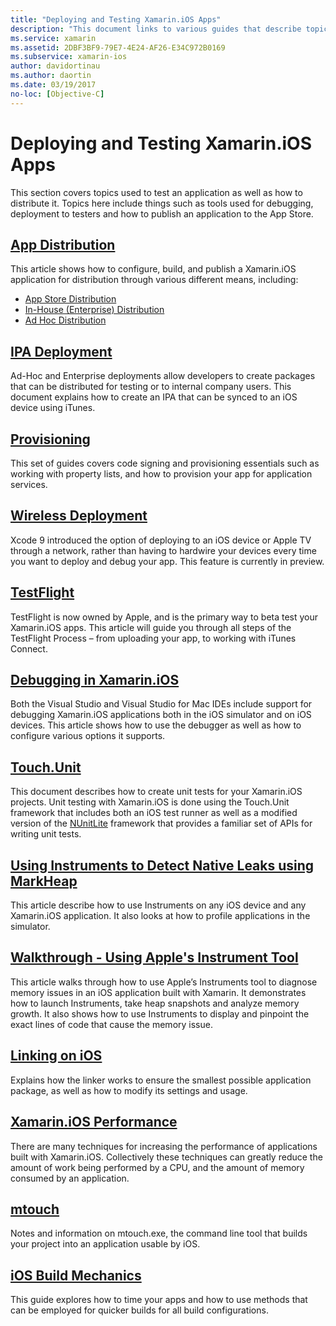 ```yaml
---
title: "Deploying and Testing Xamarin.iOS Apps"
description: "This document links to various guides that describe topics related to deploying and testing a Xamarin.iOS application. For example, app distribution, .ipa files, provisioning, wireless deployment, TestFlight, and debugging."
ms.service: xamarin
ms.assetid: 2DBF3BF9-79E7-4E24-AF26-E34C972B0169
ms.subservice: xamarin-ios
author: davidortinau
ms.author: daortin
ms.date: 03/19/2017
no-loc: [Objective-C]
---
```


# Deploying and Testing Xamarin.iOS Apps

This section covers topics used to test an application as well as how to
distribute it. Topics here include things such as tools used for
debugging, deployment to testers and how to publish an application to the App
Store.

## [App Distribution](~/ios/deploy-test/app-distribution/index.md)

This article shows how to configure, build, and publish a Xamarin.iOS
application for distribution through various different means, including:

- [App Store Distribution](~/ios/deploy-test/app-distribution/app-store-distribution/index.md)
- [In-House (Enterprise) Distribution](~/ios/deploy-test/app-distribution/in-house-distribution.md)
- [Ad Hoc Distribution](~/ios/deploy-test/app-distribution/ad-hoc-distribution.md)

## [IPA Deployment](~/ios/deploy-test/app-distribution/ipa-support.md)

Ad-Hoc and Enterprise deployments allow developers to create packages that
can be distributed for testing or to internal company users. This document
explains how to create an IPA that can be synced to an iOS
device using iTunes.

## [Provisioning](provisioning/index.md)

This set of guides covers code signing and provisioning essentials such as working with property lists, and how to provision your app for application services. 

## [Wireless Deployment](wireless-deployment.md)

 Xcode 9 introduced the option of deploying to an iOS device or Apple TV through a network, rather than having to hardwire your devices every time you want to deploy and debug your app. This feature is currently in preview.

## [TestFlight](~/ios/deploy-test/testflight.md)

TestFlight is now owned by Apple, and is the primary way to beta test your Xamarin.iOS apps. This article will guide you through all steps of the TestFlight Process – from uploading your app, to working with iTunes Connect.

## [Debugging in Xamarin.iOS](~/ios/deploy-test/debugging-in-xamarin-ios.md)

Both the Visual Studio and Visual Studio for Mac IDEs include support for debugging Xamarin.iOS
applications both in the iOS simulator and on iOS devices. This article shows
how to use the debugger as well as how to configure various options it
supports.

## [Touch.Unit](~/ios/deploy-test/touch.unit.md)

This document describes how to create unit tests for your Xamarin.iOS projects.
Unit testing with Xamarin.iOS is done using the Touch.Unit framework that includes
both an iOS test runner as well as a modified version of the [NUnitLite](http://www.nunitlite.com/) framework
that provides a familiar set of APIs for writing unit tests.

## [Using Instruments to Detect Native Leaks using MarkHeap](~/ios/deploy-test/using-instruments-to-detect-native-leaks-using-markheap.md)

This article describe how to use Instruments on any iOS device
and any Xamarin.iOS application. It also looks at how to profile applications
in the simulator.

## [Walkthrough - Using Apple's Instrument Tool](~/ios/deploy-test/walkthrough-apples-instrument.md)

This article walks through how to use Apple’s Instruments tool to diagnose memory issues in an iOS application built with Xamarin. It demonstrates how to launch Instruments, take heap snapshots and analyze memory growth. It also shows how to use Instruments to display and pinpoint the exact lines of code that cause the memory issue.

## [Linking on iOS](linker.md)

Explains how the linker works to ensure the smallest possible application
package, as well as how to modify its settings and usage.

## [Xamarin.iOS Performance](performance.md)

There are many techniques for increasing the performance of applications built with Xamarin.iOS. Collectively these techniques can greatly reduce the amount of work being performed by a CPU, and the amount of memory consumed by an application.

## [mtouch](mtouch.md)

Notes and information on mtouch.exe, the command line tool that builds your
project into an application usable by iOS.

## [iOS Build Mechanics](ios-build-mechanics.md)

This guide explores how to time your apps and how to use methods that can be employed for quicker builds for all build configurations.
